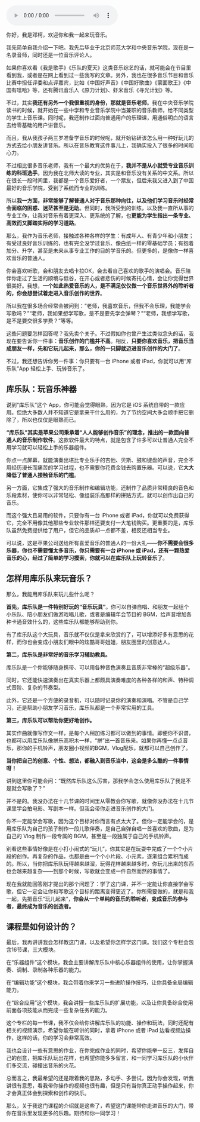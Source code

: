 <audio title="开篇词｜听了那么多首歌，不如来动手“玩”音乐" src="https://static001.geekbang.org/resource/audio/a0/9b/a0e65b31319b255cae6031533dd83f9b.mp3" controls="controls"></audio> 
<p>你好，我是邓柯，欢迎你和我一起来玩音乐。</p><p>我先简单自我介绍一下吧。我先后毕业于北京师范大学和中央音乐学院，现在是一名录音师，同时还是一位音乐评论人。</p><p>如果你喜欢看《我是歌手》《乐队的夏天》这类音乐综艺的话，就可能会在节目里看到我，或者是在网上看到过一些我写的文章。另外，我也在很多音乐节目和音乐比赛中担任评委和点评嘉宾，比如《中国好声音》《中国好歌曲》《蒙面歌王》《中国有嘻哈》等，还有腾讯音乐人《原力计划》、虾米音乐《寻光计划》等。</p><p>不过，其实<strong>我还有另外一个我很重视的身份，那就是音乐老师</strong>。我在中央音乐学院读书的时候，就开始在一些中学和专业音乐学院中当兼职的音乐教师，给不同类型的学生上音乐课。同时呢，我还制作过面向普通用户的乐理课，用通俗明白的语言去给零基础的用户讲音乐。</p><p>而且，我从我孩子两三岁准备学音乐的时候呢，就开始钻研该怎么用一种好玩儿的方式去给小朋友讲音乐。所以在音乐教育这件事儿上，我确实投入了很多的时间和心力。</p><p>不过相比很多音乐老师，我有一个最大的优势在于，<strong>我并不是从小就受专业音乐训练的科班选手</strong>。因为我在北师大读的专业，其实是和音乐没有关系的中文系。所以在很长一段时间里，我都是一个音乐爱好者，一个票友，但后来我又进入到了中国最好的音乐学院，受到了系统而专业的训练。</p><!-- [[[read_end]]] --><p>所以<strong>我一方面，非常能够了解普通人对于音乐那种向往，以及他们学习音乐时经常会面临的困惑、迷茫甚至是无助</strong>。但同时，我所受到的训练，以及我一直所从事的专业工作，让我对音乐有着更深入、更系统的了解，也<strong>更能为学生指出一条专业、高效而又脚踏实际的学习道路</strong>。</p><p>那么，我作为音乐老师，接触过各种各样的学生：有成年人、有青少年和小朋友；有受过良好音乐训练的，也有完全没学过音乐、像白纸一样的零基础学员；有抱着加分、升学，甚至是未来从事专业工作的目的学音乐的。但更多的，是像你一样喜欢音乐的普通人。</p><p>你会喜欢听歌，会和朋友去唱卡拉OK，会去看自己喜欢的歌手的演唱会。音乐陪伴你走过了生活的顺境与低谷，在开心或者悲伤的时候寄托心情，会让你觉得世界很美好。我想，<strong>一个如此热爱音乐的人，是不满足仅仅做一个音乐世界外的聆听者的，你会想尝试着走进入音乐创作的世界</strong>。</p><p>所以我在很多场合经常会被问到：“老师，我喜欢音乐，但我不会乐理，我能学会写歌吗？”“老师，我如果想学写歌，是不是要先学会弹琴？”“老师，我想学写歌，是不是要交很多学费？”等等。</p><p>这些问题要怎样回答呢？我先卖个关子。不过假如你也曾产生过类似念头的话，我现在要告诉你一件事：<strong>音乐创作的门槛并不高</strong>。相反，<strong>只要你喜欢音乐，把音乐当成朋友一样，先和它玩儿起来，那么，你的一只脚就迈进音乐创作的大门了</strong>。</p><p>不过，我还想告诉你另一件事：你只要有一台 iPhone 或者 iPad，你就可以用“库乐队”App 轻松上手、玩转音乐了。</p><h2>库乐队：玩音乐神器</h2><p>说到“库乐队”这个 App，你可能会觉得眼熟，因为它是 iOS 系统自带的一款应用。但绝大多数人并不知道它是拿来干什么用的，为了节约空间大多会顺手把它删除了，所以也仅仅是眼熟而已。</p><p><strong>“库乐队”其实是苹果公司秉承着“人人能够创作音乐”的理念，推出的一款面向普通人的音乐制作软件</strong>。这款软件最大的特点，就是包含了许多可以让普通人完全不用学习就可以轻松上手的乐器组件。</p><p>你点一点屏幕，就能演奏出堪比专业乐手的吉他、贝斯、鼓和键盘的声音，完全不用经历漫长而痛苦的学习过程，也不需要你花费金钱去购置乐器。可以说，它<strong>大大降低了普通人接触音乐的门槛</strong>。</p><p>另一方面，它集成了强大的音乐制作和编辑功能，还制作了品质非常精良的音色和乐段素材，使你可以非常轻松、像组装乐高那样的拼贴方式，就可以创作出自己的音乐。</p><p>而这个强大且易用的软件，只要你有一台 iPhone 或者 iPad，你就可以免费获得它，完全不用像其他那些专业软件那样还要支付一大笔钱购买。更重要的是，库乐队虽然免费提供给了用户，但它的品质却一点都不差，相反还相当专业。</p><p>可以说，这是苹果公司送给所有喜爱音乐的普通人的一份大礼——<strong>你不需要会很多乐器，你也不需要懂太多音乐，你只需要有一台 iPhone 或 iPad，还有一颗热爱音乐的心，经过了简单的学习摸索，你就可以在库乐队上玩转音乐了</strong>。</p><h2>怎样用库乐队来玩音乐？</h2><p>那么，我能用库乐队来玩儿些什么呢？</p><p><strong>首先，库乐队是一件特别好玩的“音乐玩具”</strong>。你可以自弹自唱、和朋友一起组个小乐队、陪小朋友们做游戏唱儿歌，或者是编辑年会节目的 BGM，给声音增加各种卡通音效什么的，这些库乐队都能够帮助到你。</p><p>有了库乐队这个大玩具，音乐就不仅仅是拿来欣赏的了，可以增添好多有意思的花样，而你也会变成小朋友们眼中的炫酷哥哥姐姐，朋友圈里的创意达人。</p><p><strong>第二，库乐队是非常好的音乐学习辅助教具。</strong></p><p>库乐队是一个你能够随身携带、可以用各种音色演奏且音质非常棒的“超级乐器”。</p><p>同时，它还能快速演奏出在真实乐器上都颇具演奏难度的各种各样的和声、特种调式音阶、复杂的节奏型。</p><p>此外，它还是一个方便的录音机，可以随时记录你的演奏和演唱。不管是自己学习，还是帮助小朋友学习音乐，库乐队都是一个非常实用的工具。</p><p><strong>第三，库乐队可以帮助你更好地创作。</strong></p><p>其实作曲就像写作文一样，是每个人稍加练习都可以做到的事情。即便你不识谱，也都可以用库乐队像拼乐高积木一样，“拼”出一首音乐来。如果你再懂一点点音乐，那你的手机铃声，朋友圈小视频的BGM，Vlog配乐，就都可以自己创作了。</p><p><strong>当你把自己的创意、个性、想法，都融入到音乐当中，这会是多么酷的一件事情呀！</strong></p><p>讲到这里你可能会问：“既然库乐队这么厉害，那我学会怎么使用库乐队了我是不是就会写歌了？”</p><p>并不是的。我没办法在十几节课的时间里从零教会你写歌，就像你没办法在十几节课里学会拍电影、写剧本一样。但我会带你走进音乐创作的大门。</p><p>你不一定能学会写歌，因为这个目标对你而言有点太大了。但你一定能学会的，是用库乐队为自己的孩子制作一段儿歌伴奏，是自己自弹自唱一首喜欢的歌曲，是为自己的 Vlog 制作一段专属的 BGM，甚至是一段独属于自己的手机铃声。</p><p>别看这些事情好像是在小打小闹式的“玩儿”，你其实是在玩耍中完成了一个个小片段的创作。再复杂的作品，也都是由一个个小片段、小元素，逐渐组合累积而成的。所以，当你把库乐队玩得越来越溜，玩得花样越来越多时，你玩儿出来的东西也会越来越复杂——到那个时候，写歌就会变成一件自然而然的事情了。</p><p>现在我就能回答刚才提出的那个问题了：学了这门课，并不一定能让你直接学会写歌，但它一定会让你和写歌这个目标的距离变得更近了。你所需要做的，就是和我一起，先把音乐“玩儿起来”，<strong>你会从一个单纯的音乐的聆听者，变成音乐的参与者，最终成为音乐的创造者。</strong></p><h2>课程是如何设计的？</h2><p>最后，我再讲讲我会怎样教这门课，以及希望你怎样学这门课。我们这个专栏会包含16节课，三大模块。</p><p>在“乐器组件”这个模块，我会主要讲解库乐队中核心乐器组件的使用，让你掌握演奏、调制、录制各种乐器的能力。</p><p>在“编辑功能”这个模块，我会带着你来学习一些进阶操作技巧，让你具备全局编辑能力。</p><p>在“综合应用”这个模块，我会讲授一些库乐队的扩展功能，以及让你具备综合使用前面各项技能从而完成一些复杂任务的能力。</p><p>这个专栏的每一节课，我不仅会给你讲解库乐队的功能、操作和玩法，同时还配有相关的视频演示，希望你能在听讲的同时，拿着 iPhone 或者 iPad 边看视频边操作，这样的话，你的学习会非常高效。</p><p>我也会设计一些有意思的作业，在你完成作业的同时，希望你能举一反三，发挥自己的创意，把库乐队玩出花样，也希望你能多多留言，和一同学习库乐队的小伙伴们多交流，碰撞出音乐的火花。</p><p>总而言之，我最希望的还是跟着我的思路，多动手、多尝试，因为你会发现，听我讲很有意思，看我带你操作的视频也很有趣，但是只有当你真正动手操作起来，你才会真正体会到探索和创作的快乐。</p><p>那么，关于我这门课程的介绍就是这些了，希望这门课能带你走进音乐的大门，带你在音乐里发现更多的乐趣。期待和你一同学习！</p>
